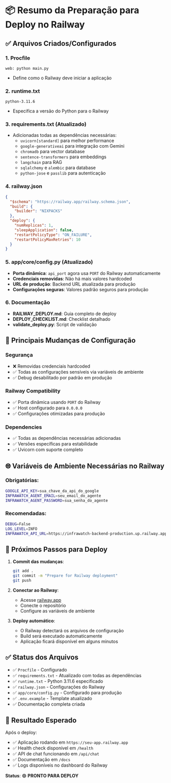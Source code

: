 # 📦 Resumo da Preparação para Deploy no Railway

## ✅ Arquivos Criados/Configurados

### 1. **Procfile**
```
web: python main.py
```
- Define como o Railway deve iniciar a aplicação

### 2. **runtime.txt**
```
python-3.11.6
```
- Especifica a versão do Python para o Railway

### 3. **requirements.txt** (Atualizado)
- Adicionadas todas as dependências necessárias:
  - `uvicorn[standard]` para melhor performance
  - `google-generativeai` para integração com Gemini
  - `chromadb` para vector database
  - `sentence-transformers` para embeddings
  - `langchain` para RAG
  - `sqlalchemy` e `alembic` para database
  - `python-jose` e `passlib` para autenticação

### 4. **railway.json**
```json
{
  "$schema": "https://railway.app/railway.schema.json",
  "build": {
    "builder": "NIXPACKS"
  },
  "deploy": {
    "numReplicas": 1,
    "sleepApplication": false,
    "restartPolicyType": "ON_FAILURE",
    "restartPolicyMaxRetries": 10
  }
}
```

### 5. **app/core/config.py** (Atualizado)
- **Porta dinâmica**: `api_port` agora usa `PORT` do Railway automaticamente
- **Credenciais removidas**: Não há mais valores hardcoded
- **URL de produção**: Backend URL atualizada para produção
- **Configurações seguras**: Valores padrão seguros para produção

### 6. **Documentação**
- **RAILWAY_DEPLOY.md**: Guia completo de deploy
- **DEPLOY_CHECKLIST.md**: Checklist detalhado
- **validate_deploy.py**: Script de validação

## 🔧 Principais Mudanças de Configuração

### Segurança
- ❌ Removidas credenciais hardcoded
- ✅ Todas as configurações sensíveis via variáveis de ambiente
- ✅ Debug desabilitado por padrão em produção

### Railway Compatibility
- ✅ Porta dinâmica usando `PORT` do Railway
- ✅ Host configurado para `0.0.0.0`
- ✅ Configurações otimizadas para produção

### Dependencies
- ✅ Todas as dependências necessárias adicionadas
- ✅ Versões específicas para estabilidade
- ✅ Uvicorn com suporte completo

## 🌐 Variáveis de Ambiente Necessárias no Railway

### Obrigatórias:
```bash
GOOGLE_API_KEY=sua_chave_da_api_do_google
INFRAWATCH_AGENT_EMAIL=seu_email_do_agente
INFRAWATCH_AGENT_PASSWORD=sua_senha_do_agente
```

### Recomendadas:
```bash
DEBUG=False
LOG_LEVEL=INFO
INFRAWATCH_API_URL=https://infrawatch-backend-production.up.railway.app
```

## 🚀 Próximos Passos para Deploy

1. **Commit das mudanças**:
   ```bash
   git add .
   git commit -m "Prepare for Railway deployment"
   git push
   ```

2. **Conectar ao Railway**:
   - Acesse [railway.app](https://railway.app)
   - Conecte o repositório
   - Configure as variáveis de ambiente

3. **Deploy automático**:
   - O Railway detectará os arquivos de configuração
   - Build será executado automaticamente
   - Aplicação ficará disponível em alguns minutos

## ✅ Status dos Arquivos

- ✅ `Procfile` - Configurado
- ✅ `requirements.txt` - Atualizado com todas as dependências
- ✅ `runtime.txt` - Python 3.11.6 especificado
- ✅ `railway.json` - Configurações do Railway
- ✅ `app/core/config.py` - Configurado para produção
- ✅ `.env.example` - Template atualizado
- ✅ Documentação completa criada

## 🎯 Resultado Esperado

Após o deploy:
- ✅ Aplicação rodando em `https://seu-app.railway.app`
- ✅ Health check disponível em `/health`
- ✅ API de chat funcionando em `/api/chat`
- ✅ Documentação em `/docs`
- ✅ Logs disponíveis no dashboard do Railway

**Status**: 🟢 **PRONTO PARA DEPLOY**
